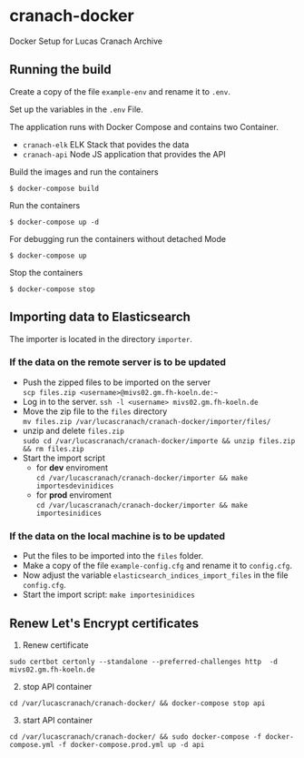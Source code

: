 # cranach-docker
Docker Setup for Lucas Cranach Archive

## Running the build
Create a copy of the file `example-env` and rename it to `.env`.

Set up the variables in the `.env` File.

The application runs with Docker Compose and contains two Container.
* `cranach-elk` ELK Stack that povides the data
* `cranach-api` Node JS application that provides the API


Build the images and run the containers
```shell
$ docker-compose build
```

Run the containers
```shell
$ docker-compose up -d
```

For debugging run the containers without detached Mode
```shell
$ docker-compose up
```

Stop the containers
```shell
$ docker-compose stop
```

## Importing data to Elasticsearch
The importer is located in the directory `importer`.


### If the data on the remote server is to be updated
* Push the zipped files to be imported on the server  
`scp files.zip <username>@mivs02.gm.fh-koeln.de:~`
* Log in to the server. 
`ssh -l <username> mivs02.gm.fh-koeln.de`  
* Move the zip file to the `files` directory  
`mv files.zip /var/lucascranach/cranach-docker/importer/files/`  
* unzip and delete `files.zip`  
`sudo cd /var/lucascranach/cranach-docker/importe && unzip files.zip && rm files.zip`
* Start the import script
  * for **dev** enviroment  
  `cd /var/lucascranach/cranach-docker/importer && make importesdevinidices`
  * for **prod** enviroment  
  `cd /var/lucascranach/cranach-docker/importer && make importesinidices`


### If the data on the local machine is to be updated
* Put the files to be imported into the `files` folder.
* Make a copy of the file `example-config.cfg` and rename it to `config.cfg`.
* Now adjust the variable `elasticsearch_indices_import_files` in the file `config.cfg`.
* Start the import script: `make importesinidices`

## Renew Let's Encrypt certificates
1. Renew certificate
```shell
sudo certbot certonly --standalone --preferred-challenges http  -d mivs02.gm.fh-koeln.de
```
2. stop API container
```shell
cd /var/lucascranach/cranach-docker/ && docker-compose stop api
```
3. start API container
```shell
cd /var/lucascranach/cranach-docker/ && sudo docker-compose -f docker-compose.yml -f docker-compose.prod.yml up -d api
```

